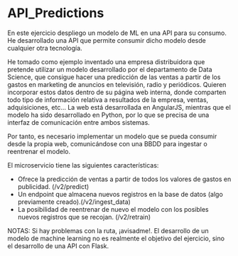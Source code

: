 # API_Predictions

En este ejercicio despliego un modelo de ML en una API para su consumo. He desarrollado una API que permite consumir dicho modelo desde cualquier otra tecnología. 

He tomado como ejemplo inventado una empresa distribuidora que pretende utilizar un modelo desarrollado por el departamento de Data Science, que consigue hacer una predicción de las ventas a partir de los gastos en marketing de anuncios en televisión, radio y periódicos. Quieren incorporar estos datos dentro de su página web interna, donde comparten todo tipo de información relativa a resultados de la empresa, ventas, adquisiciones, etc... 
La web está desarrollada en AngularJS, mientras que el modelo ha sido desarrollado en Python, por lo que se precisa de una interfaz de comunicación entre ambos sistemas.

Por tanto, es necesario implementar un modelo que se pueda consumir desde la propia web, comunicándose con una BBDD para ingestar o reentrenar el modelo. 

El microservicio tiene las siguientes características:

- Ofrece la predicción de ventas a partir de todos los valores de gastos en publicidad. (/v2/predict)
- Un endpoint que almacena nuevos registros en la base de datos (algo previamente creado).(/v2/ingest_data)
- La posibilidad de reentrenar de nuevo el modelo con los posibles nuevos registros que se recojan. (/v2/retrain)

NOTAS:
Si hay problemas con la ruta, ¡avisadme!.
El desarrollo de un modelo de machine learning no es realmente el objetivo del ejercicio, sino el desarrollo de una API con Flask.


